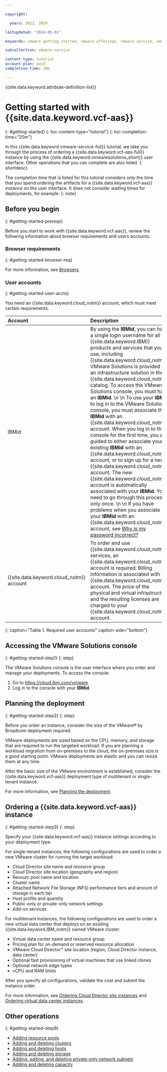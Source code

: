 ```yaml
---

copyright:

  years: 2022, 2024

lastupdated: "2024-05-01"

keywords: vmware getting started, vmware offerings, vmware service, vmware use cases

subcollection: vmware-service

content-type: tutorial
account-plan: paid
completion-time: 20m

---
```


{{site.data.keyword.attribute-definition-list}}

# Getting started with {{site.data.keyword.vcf-aas}}
{: #getting-started}
{: toc-content-type="tutorial"}
{: toc-completion-time="20m"}

In this {{site.data.keyword.vmware-service-full}} tutorial, we take you through the process of ordering a {{site.data.keyword.vcf-aas-full}} instance by using the {{site.data.keyword.vmwaresolutions_short}} user interface. Other operations that you can complete are also listed.
{: shortdesc}

The completion time that is listed for this tutorial considers only the time that you spend ordering the artifacts for a {{site.data.keyword.vcf-aas}} instance on the user interface. It does not consider waiting times for deployments, for example.
{: note}

## Before you begin
{: #getting-started-prereqs}

Before you start to work with {{site.data.keyword.vcf-aas}}, review the following information about browser requirements and users accounts.

### Browser requirements
{: #getting-started-browser-req}

For more information, see [Browsers](/docs/overview?topic=overview-prereqs-platform#browsers-platform).

### User accounts
{: #getting-started-user-accts}

You need an {{site.data.keyword.cloud_notm}} account, which must meet certain requirements.

| Account | Description |
|:------- |:---------- |
| IBMid | By using the **IBMid**, you can have a single login username for all {{site.data.keyword.IBM}} products and services that you use, including {{site.data.keyword.cloud_notm}}. VMware Solutions is provided as an infrastructure solution in the {{site.data.keyword.cloud_notm}} catalog. To access the VMware Solutions console, you must have an **IBMid**. \n \n To use your **IBMid** to log in to the VMware Solutions console, you must associate the **IBMid** with an {{site.data.keyword.cloud_notm}} account. When you log in to the console for the first time, you are guided to either associate your existing **IBMid** with an {{site.data.keyword.cloud_notm}} account, or to sign up for a new {{site.data.keyword.cloud_notm}} account. The new {{site.data.keyword.cloud_notm}} account is automatically associated with your **IBMid**. You need to go through this process only once. \n \n If you have problems when you associate your **IBMid** with an {{site.data.keyword.cloud_notm}} account, see [Why is my password incorrect?](/docs/account?topic=account-ts_logintoibm) |
| {{site.data.keyword.cloud_notm}} account | To order and use {{site.data.keyword.cloud_notm}} services, an {{site.data.keyword.cloud_notm}} account is required. Billing information is associated with the {{site.data.keyword.cloud_notm}} account. The price of the physical and virtual infrastructure and the resulting licenses are charged to your {{site.data.keyword.cloud_notm}} account. |
{: caption="Table 1. Required user accounts" caption-side="bottom"}

## Accessing the VMware Solutions console
{: #getting-started-step1}
{: step}

The VMware Solutions console is the user interface where you order and manage your deployments. To access the console:

1. Go to https://cloud.ibm.com/vmware.
2. Log in to the console with your **IBMid**.

## Planning the deployment
{: #getting-started-step2}
{: step}

Before you order an instance, consider the size of the VMware® by Broadcom deployment required.

VMware deployments are sized based on the CPU, memory, and storage that are required to run the targeted workload. If you are planning a workload migration from on-premises to the cloud, the on-premises size is a good starting point. VMware deployments are elastic and you can resize them at any time.

After the basic size of the VMware environment is established, consider the {{site.data.keyword.vcf-aas}} deployment type of multitenant or single-tenant instance.

For more information, see [Planning the deployment](/docs/vmware-service?topic=vmware-service-tenant-plan-deploy).

## Ordering a {{site.data.keyword.vcf-aas}} instance
{: #getting-started-step3}
{: step}

Specify your {{site.data.keyword.vcf-aas}} instance settings according to your deployment type.

For single-tenant instances, the following configurations are used to order a new VMware cluster for running the target workload:

* Cloud Director site name and resource group
* Cloud Director site location (geography and region)
* Resourc pool name and location
* Cluster name
* Attached Network File Storage (NFS) performance tiers and amount of storage in each tier
* Host profile and quantity
* Public-only or private-only network settings
* Add-on services

For multitenant instances, the following configurations are used to order a new virtual data center that deploys on an existing {{site.data.keyword.IBM_notm}} owned VMware cluster.

* Virtual data center name and resource group
* Pricing plan for on-demand or reserved resource allocation
* VMware Cloud Director™ site location (region, Cloud Director instance, data center)
* Optional fast provisioning of virtual machines that use linked clones
* Optional network edge types
* vCPU and RAM limits

After you specify all configurations, validate the cost and submit the instance order.

For more information, see [Ordering Cloud Director site instances](/docs/vmware-service?topic=vmware-service-tenant-ordering) and [Ordering virtual data center instances](/docs/vmware-service?topic=vmware-service-vdc-adding).

## Other operations
{: #getting-started-step9}

* [Adding resource pools](/docs/vmware-service?topic=vmware-service-pvdc-adding-deleting)
* [Adding and deleting clusters](/docs/vmware-service?topic=vmware-service-cluster-adding-deleting)
* [Adding and deleting hosts](/docs/vmware-service?topic=vmware-service-host-adding-deleting)
* [Adding and deleting storage](/docs/vmware-service?topic=vmware-service-storage-adding-deleting)
* [Adding, editing, and deleting private-only network subnets](/docs/vmware-service?topic=vmware-service-subnet-adding-deleting)
* [Adding and deleting capacity](/docs/vmware-service?topic=vmware-service-capacity-adding-deleting)
